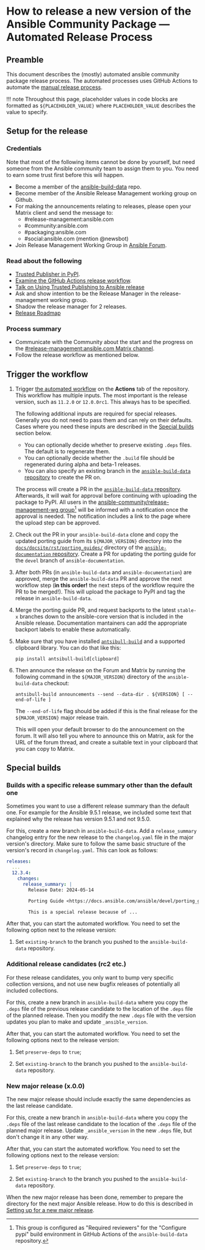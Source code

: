# How to release a new version of the Ansible Community Package — Automated Release Process

## Preamble

This document describes the (mostly) automated ansible community package
release process. The automated processes uses GitHub Actions to automate the
[manual release process](release-process.md).

!!! note
    Throughout this page, placeholder values in code blocks are formatted as
    `${PLACEHOLDER_VALUE}` where `PLACEHOLDER_VALUE` describes the value to
    specify.

## Setup for the release

### Credentials

Note that most of the following items cannot be done by yourself, but need someone from the Ansible community team to assign them to you. You need to earn some trust first before this will happen.

- Become a member of the [ansible-build-data](https://github.com/ansible-community/ansible-build-data) repo.
- Become member of the Ansible Release Management working group on Github.
- For making the announcements relating to releases, please open your Matrix client and send the message to:
  - #release-management:ansible.com
  - #community:ansible.com
  - #packaging:ansible.com
  - #social:ansible.com (mention @newsbot)
- Join Release Management Working Group in [Ansible Forum](https://forum.ansible.com/g/release-managers).


### Read about the following

- [Trusted Publisher in PyPI](https://docs.pypi.org/trusted-publishers/).
- [Examine the GitHub Actions release workflow](https://github.com/ansible-community/ansible-build-data/blob/main/.github/workflows/ansible-release.yml).
- [Talk on Using Trusted Publishing to Ansible release](https://docs.pypi.org/trusted-publishers/)
- Ask and show intention to be the Release Manager in the release-management working group.
- Shadow the release manager for 2 releases.
- [Release Roadmap](https://docs.ansible.com/ansible/devel/roadmap)

### Process summary

-  Communicate with the Community about the start and the progress on the [#release-management:ansible.com Matrix channel](https://matrix.to/#/#release-management:ansible.com).
-  Follow the release workflow as mentioned below.

## Trigger the workflow

1. Trigger [the automated
   workflow](https://github.com/ansible-community/ansible-build-data/actions/workflows/ansible-release.yml)
   on the **Actions** tab of the repository. This workflow has multiple inputs.
   The most important is the release version, such as `11.2.0` or `12.0.0rc1`.
   This always has to be specified.

    The following additional inputs are required for special releases. Generally
    you do not need to pass them and can rely on their defaults. Cases where you
    need these inputs are described in the [Special builds](#special-builds)
    section below.

    * You can optionally decide whether to preserve existing `.deps` files.
      The default is to regenerate them.
    * You can optionally decide whether the `.build` file should be regenerated
      during alpha and beta-1 releases.
    * You can also specify an existing branch in the [`ansible-build-data`
      repository](https://github.com/ansible-community/ansible-build-data/) to
      create the PR on.

    The process will create a PR in the [`ansible-build-data`
    repository](https://github.com/ansible-community/ansible-build-data/).
    Afterwards, it will wait for approval before continuing with uploading the
    package to PyPI. All users in the [ansible-community/release-management-wg
    group](https://github.com/orgs/ansible-community/teams/release-management-wg)[^1]
    will be informed with a notification once the approval is needed.
    The notification includes a link to the page where the upload step can be
    approved.

2. Check out the PR in your `ansible-build-data` clone and copy the updated
   porting guide from its `${MAJOR_VERSION}` directory into the
   [`docs/docsite/rst/porting_guides/`](https://github.com/ansible/ansible-documentation/tree/devel/docs/docsite/rst/porting_guides/)
   directory of the [`ansible-documentation`
   repository](https://github.com/ansible/ansible-documentation/). Create a
   PR for updating the porting guide for the `devel` branch of
   `ansible-documentation`.

3. After both PRs (in `ansible-build-data` and `ansible-documentation`) are
   approved, merge the `ansible-build-data` PR and approve the next workflow
   step (**in this order!** the next steps of the workflow require the PR to be
   merged!). This will upload the package to PyPI and tag the release in
   `ansible-build-data`.

4. Merge the porting guide PR, and request backports to the latest `stable-x`
   branches down to the ansible-core version that is included in the Ansible
   release. Documentation mantainers can add the appropriate backport labels to enable these automatically.

5. Make sure that you have installed [`antsibull-build`](https://pypi.org/project/antsibull-build/)
   and a supported clipboard library. You can do that like this:

    ```
    pip install antsibull-build[clipboard]
    ```

6. Then announce the release on the Forum and Matrix by
   running the following command in the `${MAJOR_VERSION}` directory of the
   `ansible-build-data` checkout:

    ```
    antsibull-build announcements --send --data-dir . ${VERSION} [ --end-of-life ]
    ```

    The `--end-of-life` flag should be added if this is the final release for the
    `${MAJOR_VERSION}` major release train.

    This will open your default browser to do the announcement on the forum.
    It will also tell you where to announce this on Matrix,
    ask for the URL of the forum thread,
    and create a suitable text in your clipboard that you can copy to Matrix.

[^1]: This group is configured as "Required reviewers" for the "Configure pypi"
      build environment in GitHub Actions of the `ansible-build-data` repository.

## Special builds

### Builds with a specific release summary other than the default one

Sometimes you want to use a different release summary than the default one.
For example for the Ansible 9.5.1 release, we included some text that explained
why the release has version 9.5.1 and not 9.5.0.

For this, create a new branch in `ansible-build-data`. Add a `release_summary`
changelog entry for the new release to the `changelog.yaml` file in the major
version's directory. Make sure to follow the same basic structure of the version's
record in `changelog.yaml`. This can look as follows:
```yaml
releases:
  ...
  12.3.4:
    changes:
      release_summary: |
        Release Date: 2024-05-14

        Porting Guide <https://docs.ansible.com/ansible/devel/porting_guides.html>`_

        This is a special release because of ...
```

After that, you can start the automated workflow. You need to set the following option
next to the release version:

1. Set `existing-branch` to the branch you pushed to the `ansible-build-data`
   repository.

### Additional release candidates (rc2 etc.)

For these release candidates, you only want to bump very specific collection
versions, and not use new bugfix releases of potentially all included collections.

For this, create a new branch in `ansible-build-data` where you copy the `.deps`
file of the previous release candidate to the location of the `.deps` file of the
planned release. Then you modify the new `.deps` file with the version updates
you plan to make and update `_ansible_version`.

After that, you can start the automated workflow. You need to set the following options
next to the release version:

1. Set `preserve-deps` to `true`;

2. Set `existing-branch` to the branch you pushed to the `ansible-build-data`
   repository.

### New major release (x.0.0)

The new major release should include exactly the same dependencies as the last
release candidate.

For this, create a new branch in `ansible-build-data` where you copy the `.deps`
file of the last release candidate to the location of the `.deps` file of the
planned major release. Update `_ansible_version` in the new `.deps` file, but don't
change it in any other way.

After that, you can start the automated workflow. You need to set the following options
next to the release version:

1. Set `preserve-deps` to `true`;

2. Set `existing-branch` to the branch you pushed to the `ansible-build-data`
   repository.

When the new major release has been done, remember to prepare the directory for
the next major Ansible release. How to do this is described in [Setting up for a
new major release](new-ansible.md#setting-up-for-a-new-major-release).
